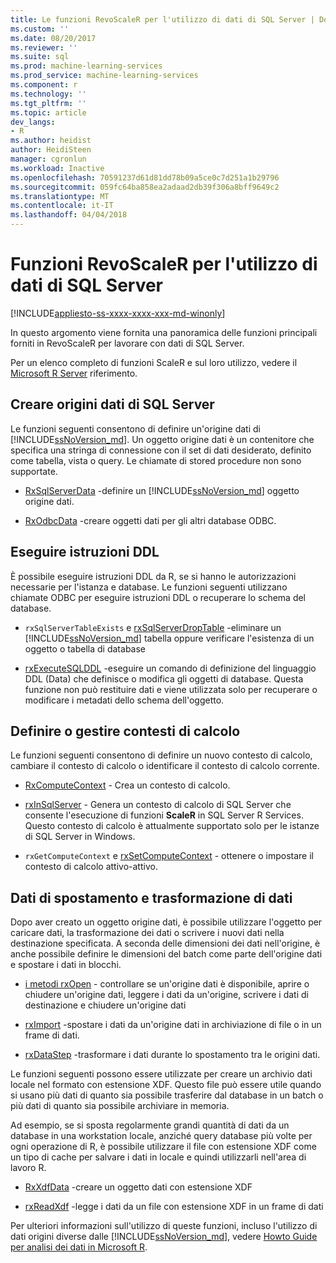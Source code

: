 ```yaml
---
title: Le funzioni RevoScaleR per l'utilizzo di dati di SQL Server | Documenti Microsoft
ms.custom: ''
ms.date: 08/20/2017
ms.reviewer: ''
ms.suite: sql
ms.prod: machine-learning-services
ms.prod_service: machine-learning-services
ms.component: r
ms.technology: ''
ms.tgt_pltfrm: ''
ms.topic: article
dev_langs:
- R
ms.author: heidist
author: HeidiSteen
manager: cgronlun
ms.workload: Inactive
ms.openlocfilehash: 70591237d61d81dd78b09a5ce0c7d251a1b29796
ms.sourcegitcommit: 059fc64ba858ea2adaad2db39f306a8bff9649c2
ms.translationtype: MT
ms.contentlocale: it-IT
ms.lasthandoff: 04/04/2018
---
```

# <a name="revoscaler-functions-for-working-with-sql-server-data"></a>Funzioni RevoScaleR per l'utilizzo di dati di SQL Server
[!INCLUDE[appliesto-ss-xxxx-xxxx-xxx-md-winonly](../../includes/appliesto-ss-xxxx-xxxx-xxx-md-winonly.md)]

In questo argomento viene fornita una panoramica delle funzioni principali forniti in RevoScaleR per lavorare con dati di SQL Server.

Per un elenco completo di funzioni ScaleR e sul loro utilizzo, vedere il [Microsoft R Server](https://docs.microsoft.com/r-server/r-reference/revoscaler/revoscaler) riferimento.

## <a name="create-sql-server-data-sources"></a>Creare origini dati di SQL Server

Le funzioni seguenti consentono di definire un'origine dati di [!INCLUDE[ssNoVersion_md](../../includes/ssnoversion-md.md)]. Un oggetto origine dati è un contenitore che specifica una stringa di connessione con il set di dati desiderato, definito come tabella, vista o query. Le chiamate di stored procedure non sono supportate.

+ [RxSqlServerData](https://docs.microsoft.com/r-server/r-reference/revoscaler/rxsqlserverdata) -definire un [!INCLUDE[ssNoVersion_md](../../includes/ssnoversion-md.md)] oggetto origine dati.

+ [RxOdbcData](https://docs.microsoft.com/r-server/r-reference/revoscaler/rxodbcdata) -creare oggetti dati per gli altri database ODBC. 

## <a name="perform-ddl-statements"></a>Eseguire istruzioni DDL

È possibile eseguire istruzioni DDL da R, se si hanno le autorizzazioni necessarie per l'istanza e database. Le funzioni seguenti utilizzano chiamate ODBC per eseguire istruzioni DDL o recuperare lo schema del database.

+ `rxSqlServerTableExists` e [rxSqlServerDropTable](https://docs.microsoft.com/r-server/r-reference/revoscaler/rxsqlserverdroptable) -eliminare un [!INCLUDE[ssNoVersion_md](../../includes/ssnoversion-md.md)] tabella oppure verificare l'esistenza di un oggetto o tabella di database

+ [rxExecuteSQLDDL](https://docs.microsoft.com/r-server/r-reference/revoscaler/rxexecutesqlddl) -eseguire un comando di definizione del linguaggio DDL (Data) che definisce o modifica gli oggetti di database. Questa funzione non può restituire dati e viene utilizzata solo per recuperare o modificare i metadati dello schema dell'oggetto.

## <a name="define-or-manage-compute-contexts"></a>Definire o gestire contesti di calcolo

Le funzioni seguenti consentono di definire un nuovo contesto di calcolo, cambiare il contesto di calcolo o identificare il contesto di calcolo corrente.

+ [RxComputeContext](https://docs.microsoft.com/r-server/r-reference/revoscaler/rxcomputecontext) - Crea un contesto di calcolo.

+ [rxInSqlServer](https://docs.microsoft.com/r-server/r-reference/revoscaler/rxinsqlserver) - Genera un contesto di calcolo di SQL Server che consente l'esecuzione di funzioni **ScaleR** in SQL Server R Services. Questo contesto di calcolo è attualmente supportato solo per le istanze di SQL Server in Windows.

+ `rxGetComputeContext` e [rxSetComputeContext](https://docs.microsoft.com/r-server/r-reference/revoscaler/rxgetcomputecontext) - ottenere o impostare il contesto di calcolo attivo-attivo.

## <a name="move-data-and-transform-data"></a>Dati di spostamento e trasformazione di dati

Dopo aver creato un oggetto origine dati, è possibile utilizzare l'oggetto per caricare dati, la trasformazione dei dati o scrivere i nuovi dati nella destinazione specificata. A seconda delle dimensioni dei dati nell'origine, è anche possibile definire le dimensioni del batch come parte dell'origine dati e spostare i dati in blocchi.

+ [i metodi rxOpen](https://docs.microsoft.com/r-server/r-reference/revoscaler/rxopen-methods) - controllare se un'origine dati è disponibile, aprire o chiudere un'origine dati, leggere i dati da un'origine, scrivere i dati di destinazione e chiudere un'origine dati

+ [rxImport](https://docs.microsoft.com/r-server/r-reference/revoscaler/rximport) -spostare i dati da un'origine dati in archiviazione di file o in un frame di dati.

+ [rxDataStep](https://docs.microsoft.com/r-server/r-reference/revoscaler/rxdatastep) -trasformare i dati durante lo spostamento tra le origini dati.

Le funzioni seguenti possono essere utilizzate per creare un archivio dati locale nel formato con estensione XDF. Questo file può essere utile quando si usano più dati di quanto sia possibile trasferire dal database in un batch o più dati di quanto sia possibile archiviare in memoria.

Ad esempio, se si sposta regolarmente grandi quantità di dati da un database in una workstation locale, anziché query database più volte per ogni operazione di R, è possibile utilizzare il file con estensione XDF come un tipo di cache per salvare i dati in locale e quindi utilizzarli nell'area di lavoro R.

+ [RxXdfData](https://docs.microsoft.com/r-server/r-reference/revoscaler/rxxdfdata) -creare un oggetto dati con estensione XDF

+ [rxReadXdf](https://docs.microsoft.com/r-server/r-reference/revoscaler/rxreadxdf) -legge i dati da un file con estensione XDF in un frame di dati

Per ulteriori informazioni sull'utilizzo di queste funzioni, incluso l'utilizzo di dati origini diverse dalle [!INCLUDE[ssNoVersion_md](../../includes/ssnoversion-md.md)], vedere [Howto Guide per analisi dei dati in Microsoft R](https://docs.microsoft.com/r-server/r/how-to-introduction).
